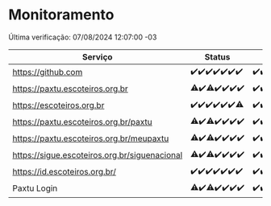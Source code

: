 # Monitoramento

Última verificação: 07/08/2024 12:07:00 -03

|Serviço|Status|Últimas 24h|
|---|---|---|
|https://github.com|<span title="2024-07-31: OK=24">✔️</span><span title="2024-08-01: OK=23">✔️</span><span title="2024-08-02: OK=24">✔️</span><span title="2024-08-03: OK=24">✔️</span><span title="2024-08-04: OK=23">✔️</span><span title="2024-08-05: OK=24">✔️</span><span title="2024-08-06: OK=15">✔️</span>|<span title="06/08/2024 12:08:00 -03 : 200">✔️</span><span title="06/08/2024 13:08:00 -03 : 200">✔️</span><span title="06/08/2024 14:07:00 -03 : 200">✔️</span><span title="06/08/2024 15:11:00 -03 : 200">✔️</span><span title="06/08/2024 16:04:00 -03 : 200">✔️</span><span title="06/08/2024 17:06:00 -03 : 200">✔️</span><span title="06/08/2024 18:06:00 -03 : 200">✔️</span><span title="06/08/2024 19:07:00 -03 : 200">✔️</span><span title="06/08/2024 20:07:00 -03 : 200">✔️</span><span title="06/08/2024 21:35:00 -03 : 200">✔️</span><span title="06/08/2024 23:00:00 -03 : 200">✔️</span><span title="06/08/2024 23:36:00 -03 : 200">✔️</span><span title="07/08/2024 00:08:00 -03 : 200">✔️</span><span title="07/08/2024 01:10:00 -03 : 200">✔️</span><span title="07/08/2024 02:07:00 -03 : 200">✔️</span><span title="07/08/2024 03:10:00 -03 : 200">✔️</span><span title="07/08/2024 04:07:00 -03 : 200">✔️</span><span title="07/08/2024 05:10:00 -03 : 200">✔️</span><span title="07/08/2024 06:08:00 -03 : 200">✔️</span><span title="07/08/2024 07:08:00 -03 : 200">✔️</span><span title="07/08/2024 08:06:00 -03 : 200">✔️</span><span title="07/08/2024 09:13:00 -03 : 200">✔️</span><span title="07/08/2024 10:13:00 -03 : 200">✔️</span><span title="07/08/2024 11:07:00 -03 : 200">✔️</span><span title="07/08/2024 12:07:00 -03 : 200">✔️</span>|
|https://paxtu.escoteiros.org.br|<span title="2024-07-31: OK=23, Falhas=1">⚠️</span><span title="2024-08-01: OK=23">✔️</span><span title="2024-08-02: OK=22, Falhas=2">⚠️</span><span title="2024-08-03: OK=24">✔️</span><span title="2024-08-04: OK=23">✔️</span><span title="2024-08-05: OK=24">✔️</span><span title="2024-08-06: OK=15">✔️</span>|<span title="06/08/2024 12:08:00 -03 : 200">✔️</span><span title="06/08/2024 13:08:00 -03 : 200">✔️</span><span title="06/08/2024 14:07:00 -03 : 200">✔️</span><span title="06/08/2024 15:11:00 -03 : 200">✔️</span><span title="06/08/2024 16:04:00 -03 : 200">✔️</span><span title="06/08/2024 17:06:00 -03 : 0">❌</span><span title="06/08/2024 18:06:00 -03 : 200">✔️</span><span title="06/08/2024 19:07:00 -03 : 200">✔️</span><span title="06/08/2024 20:07:00 -03 : 200">✔️</span><span title="06/08/2024 21:35:00 -03 : 200">✔️</span><span title="06/08/2024 23:00:00 -03 : 200">✔️</span><span title="06/08/2024 23:36:00 -03 : 200">✔️</span><span title="07/08/2024 00:08:00 -03 : 200">✔️</span><span title="07/08/2024 01:10:00 -03 : 200">✔️</span><span title="07/08/2024 02:07:00 -03 : 200">✔️</span><span title="07/08/2024 03:10:00 -03 : 200">✔️</span><span title="07/08/2024 04:07:00 -03 : 200">✔️</span><span title="07/08/2024 05:10:00 -03 : 200">✔️</span><span title="07/08/2024 06:08:00 -03 : 200">✔️</span><span title="07/08/2024 07:08:00 -03 : 200">✔️</span><span title="07/08/2024 08:06:00 -03 : 200">✔️</span><span title="07/08/2024 09:13:00 -03 : 200">✔️</span><span title="07/08/2024 10:13:00 -03 : 200">✔️</span><span title="07/08/2024 11:07:00 -03 : 0">❌</span><span title="07/08/2024 12:07:00 -03 : 200">✔️</span>|
|https://escoteiros.org.br|<span title="2024-07-31: OK=24">✔️</span><span title="2024-08-01: OK=23">✔️</span><span title="2024-08-02: OK=24">✔️</span><span title="2024-08-03: OK=24">✔️</span><span title="2024-08-04: OK=23">✔️</span><span title="2024-08-05: OK=24">✔️</span><span title="2024-08-06: OK=14, Falhas=1">⚠️</span>|<span title="06/08/2024 12:08:00 -03 : 200">✔️</span><span title="06/08/2024 13:08:00 -03 : 200">✔️</span><span title="06/08/2024 14:07:00 -03 : 200">✔️</span><span title="06/08/2024 15:11:00 -03 : 200">✔️</span><span title="06/08/2024 16:04:00 -03 : 200">✔️</span><span title="06/08/2024 17:07:00 -03 : 200">✔️</span><span title="06/08/2024 18:06:00 -03 : 200">✔️</span><span title="06/08/2024 19:07:00 -03 : 200">✔️</span><span title="06/08/2024 20:07:00 -03 : 200">✔️</span><span title="06/08/2024 21:35:00 -03 : 200">✔️</span><span title="06/08/2024 23:00:00 -03 : 200">✔️</span><span title="06/08/2024 23:36:00 -03 : 200">✔️</span><span title="07/08/2024 00:08:00 -03 : 200">✔️</span><span title="07/08/2024 01:10:00 -03 : 200">✔️</span><span title="07/08/2024 02:07:00 -03 : 200">✔️</span><span title="07/08/2024 03:10:00 -03 : 200">✔️</span><span title="07/08/2024 04:07:00 -03 : 200">✔️</span><span title="07/08/2024 05:10:00 -03 : 200">✔️</span><span title="07/08/2024 06:08:00 -03 : 200">✔️</span><span title="07/08/2024 07:08:00 -03 : 200">✔️</span><span title="07/08/2024 08:06:00 -03 : 200">✔️</span><span title="07/08/2024 09:13:00 -03 : 200">✔️</span><span title="07/08/2024 10:13:00 -03 : 200">✔️</span><span title="07/08/2024 11:07:00 -03 : 200">✔️</span><span title="07/08/2024 12:07:00 -03 : 200">✔️</span>|
|https://paxtu.escoteiros.org.br/paxtu|<span title="2024-07-31: OK=23, Falhas=1">⚠️</span><span title="2024-08-01: OK=23">✔️</span><span title="2024-08-02: OK=22, Falhas=2">⚠️</span><span title="2024-08-03: OK=24">✔️</span><span title="2024-08-04: OK=23">✔️</span><span title="2024-08-05: OK=24">✔️</span><span title="2024-08-06: OK=15">✔️</span>|<span title="06/08/2024 12:08:00 -03 : 200">✔️</span><span title="06/08/2024 13:08:00 -03 : 200">✔️</span><span title="06/08/2024 14:07:00 -03 : 200">✔️</span><span title="06/08/2024 15:11:00 -03 : 200">✔️</span><span title="06/08/2024 16:04:00 -03 : 200">✔️</span><span title="06/08/2024 17:07:00 -03 : 200">✔️</span><span title="06/08/2024 18:06:00 -03 : 200">✔️</span><span title="06/08/2024 19:07:00 -03 : 200">✔️</span><span title="06/08/2024 20:08:00 -03 : 200">✔️</span><span title="06/08/2024 21:35:00 -03 : 200">✔️</span><span title="06/08/2024 23:00:00 -03 : 200">✔️</span><span title="06/08/2024 23:36:00 -03 : 200">✔️</span><span title="07/08/2024 00:08:00 -03 : 200">✔️</span><span title="07/08/2024 01:10:00 -03 : 200">✔️</span><span title="07/08/2024 02:07:00 -03 : 200">✔️</span><span title="07/08/2024 03:10:00 -03 : 200">✔️</span><span title="07/08/2024 04:07:00 -03 : 200">✔️</span><span title="07/08/2024 05:10:00 -03 : 200">✔️</span><span title="07/08/2024 06:08:00 -03 : 200">✔️</span><span title="07/08/2024 07:08:00 -03 : 200">✔️</span><span title="07/08/2024 08:06:00 -03 : 200">✔️</span><span title="07/08/2024 09:13:00 -03 : 200">✔️</span><span title="07/08/2024 10:13:00 -03 : 200">✔️</span><span title="07/08/2024 11:07:00 -03 : 0">❌</span><span title="07/08/2024 12:07:00 -03 : 200">✔️</span>|
|https://paxtu.escoteiros.org.br/meupaxtu|<span title="2024-07-31: OK=23, Falhas=1">⚠️</span><span title="2024-08-01: OK=23">✔️</span><span title="2024-08-02: OK=22, Falhas=2">⚠️</span><span title="2024-08-03: OK=24">✔️</span><span title="2024-08-04: OK=23">✔️</span><span title="2024-08-05: OK=24">✔️</span><span title="2024-08-06: OK=15">✔️</span>|<span title="06/08/2024 12:08:00 -03 : 200">✔️</span><span title="06/08/2024 13:08:00 -03 : 200">✔️</span><span title="06/08/2024 14:07:00 -03 : 200">✔️</span><span title="06/08/2024 15:11:00 -03 : 200">✔️</span><span title="06/08/2024 16:04:00 -03 : 200">✔️</span><span title="06/08/2024 17:07:00 -03 : 200">✔️</span><span title="06/08/2024 18:06:00 -03 : 200">✔️</span><span title="06/08/2024 19:07:00 -03 : 200">✔️</span><span title="06/08/2024 20:08:00 -03 : 200">✔️</span><span title="06/08/2024 21:35:00 -03 : 200">✔️</span><span title="06/08/2024 23:00:00 -03 : 200">✔️</span><span title="06/08/2024 23:36:00 -03 : 200">✔️</span><span title="07/08/2024 00:08:00 -03 : 200">✔️</span><span title="07/08/2024 01:10:00 -03 : 200">✔️</span><span title="07/08/2024 02:07:00 -03 : 200">✔️</span><span title="07/08/2024 03:10:00 -03 : 200">✔️</span><span title="07/08/2024 04:07:00 -03 : 200">✔️</span><span title="07/08/2024 05:10:00 -03 : 200">✔️</span><span title="07/08/2024 06:08:00 -03 : 200">✔️</span><span title="07/08/2024 07:08:00 -03 : 200">✔️</span><span title="07/08/2024 08:06:00 -03 : 200">✔️</span><span title="07/08/2024 09:13:00 -03 : 200">✔️</span><span title="07/08/2024 10:13:00 -03 : 200">✔️</span><span title="07/08/2024 11:07:00 -03 : 0">❌</span><span title="07/08/2024 12:07:00 -03 : 200">✔️</span>|
|https://sigue.escoteiros.org.br/siguenacional|<span title="2024-07-31: OK=23, Falhas=1">⚠️</span><span title="2024-08-01: OK=23">✔️</span><span title="2024-08-02: OK=22, Falhas=2">⚠️</span><span title="2024-08-03: OK=24">✔️</span><span title="2024-08-04: OK=23">✔️</span><span title="2024-08-05: OK=24">✔️</span><span title="2024-08-06: OK=15">✔️</span>|<span title="06/08/2024 12:08:00 -03 : 200">✔️</span><span title="06/08/2024 13:08:00 -03 : 200">✔️</span><span title="06/08/2024 14:07:00 -03 : 200">✔️</span><span title="06/08/2024 15:11:00 -03 : 200">✔️</span><span title="06/08/2024 16:04:00 -03 : 200">✔️</span><span title="06/08/2024 17:07:00 -03 : 200">✔️</span><span title="06/08/2024 18:06:00 -03 : 200">✔️</span><span title="06/08/2024 19:07:00 -03 : 200">✔️</span><span title="06/08/2024 20:08:00 -03 : 200">✔️</span><span title="06/08/2024 21:35:00 -03 : 200">✔️</span><span title="06/08/2024 23:00:00 -03 : 200">✔️</span><span title="06/08/2024 23:36:00 -03 : 200">✔️</span><span title="07/08/2024 00:08:00 -03 : 200">✔️</span><span title="07/08/2024 01:10:00 -03 : 200">✔️</span><span title="07/08/2024 02:07:00 -03 : 200">✔️</span><span title="07/08/2024 03:10:00 -03 : 200">✔️</span><span title="07/08/2024 04:07:00 -03 : 200">✔️</span><span title="07/08/2024 05:10:00 -03 : 200">✔️</span><span title="07/08/2024 06:08:00 -03 : 200">✔️</span><span title="07/08/2024 07:08:00 -03 : 200">✔️</span><span title="07/08/2024 08:06:00 -03 : 200">✔️</span><span title="07/08/2024 09:13:00 -03 : 200">✔️</span><span title="07/08/2024 10:13:00 -03 : 200">✔️</span><span title="07/08/2024 11:07:00 -03 : 502">❌</span><span title="07/08/2024 12:07:00 -03 : 200">✔️</span>|
|https://id.escoteiros.org.br/|<span title="2024-07-31: OK=24">✔️</span><span title="2024-08-01: OK=23">✔️</span><span title="2024-08-02: OK=24">✔️</span><span title="2024-08-03: OK=24">✔️</span><span title="2024-08-04: OK=23">✔️</span><span title="2024-08-05: OK=24">✔️</span><span title="2024-08-06: OK=15">✔️</span>|<span title="06/08/2024 12:08:00 -03 : 200">✔️</span><span title="06/08/2024 13:08:00 -03 : 200">✔️</span><span title="06/08/2024 14:07:00 -03 : 200">✔️</span><span title="06/08/2024 15:11:00 -03 : 200">✔️</span><span title="06/08/2024 16:04:00 -03 : 200">✔️</span><span title="06/08/2024 17:07:00 -03 : 200">✔️</span><span title="06/08/2024 18:06:00 -03 : 200">✔️</span><span title="06/08/2024 19:07:00 -03 : 200">✔️</span><span title="06/08/2024 20:08:00 -03 : 200">✔️</span><span title="06/08/2024 21:35:00 -03 : 200">✔️</span><span title="06/08/2024 23:00:00 -03 : 200">✔️</span><span title="06/08/2024 23:36:00 -03 : 200">✔️</span><span title="07/08/2024 00:08:00 -03 : 200">✔️</span><span title="07/08/2024 01:10:00 -03 : 200">✔️</span><span title="07/08/2024 02:07:00 -03 : 200">✔️</span><span title="07/08/2024 03:10:00 -03 : 200">✔️</span><span title="07/08/2024 04:07:00 -03 : 200">✔️</span><span title="07/08/2024 05:10:00 -03 : 200">✔️</span><span title="07/08/2024 06:08:00 -03 : 200">✔️</span><span title="07/08/2024 07:08:00 -03 : 200">✔️</span><span title="07/08/2024 08:06:00 -03 : 200">✔️</span><span title="07/08/2024 09:13:00 -03 : 200">✔️</span><span title="07/08/2024 10:13:00 -03 : 200">✔️</span><span title="07/08/2024 11:07:00 -03 : 200">✔️</span><span title="07/08/2024 12:07:00 -03 : 200">✔️</span>|
|Paxtu Login|<span title="2024-07-31: OK=23, Falhas=1">⚠️</span><span title="2024-08-01: OK=23">✔️</span><span title="2024-08-02: OK=23, Falhas=1">⚠️</span><span title="2024-08-03: OK=24">✔️</span><span title="2024-08-04: OK=23">✔️</span><span title="2024-08-05: OK=24">✔️</span><span title="2024-08-06: OK=15">✔️</span>|<span title="06/08/2024 12:08:00 -03 : 200">✔️</span><span title="06/08/2024 13:08:00 -03 : 200">✔️</span><span title="06/08/2024 14:07:00 -03 : 200">✔️</span><span title="06/08/2024 15:11:00 -03 : 200">✔️</span><span title="06/08/2024 16:04:00 -03 : 200">✔️</span><span title="06/08/2024 17:07:00 -03 : 200">✔️</span><span title="06/08/2024 18:06:00 -03 : 200">✔️</span><span title="06/08/2024 19:07:00 -03 : 200">✔️</span><span title="06/08/2024 20:08:00 -03 : 200">✔️</span><span title="06/08/2024 21:35:00 -03 : 200">✔️</span><span title="06/08/2024 23:00:00 -03 : 200">✔️</span><span title="06/08/2024 23:36:00 -03 : 200">✔️</span><span title="07/08/2024 00:08:00 -03 : 200">✔️</span><span title="07/08/2024 01:10:00 -03 : 200">✔️</span><span title="07/08/2024 02:07:00 -03 : 200">✔️</span><span title="07/08/2024 03:10:00 -03 : 200">✔️</span><span title="07/08/2024 04:07:00 -03 : 200">✔️</span><span title="07/08/2024 05:10:00 -03 : 200">✔️</span><span title="07/08/2024 06:08:00 -03 : 200">✔️</span><span title="07/08/2024 07:08:00 -03 : 200">✔️</span><span title="07/08/2024 08:06:00 -03 : 200">✔️</span><span title="07/08/2024 09:13:00 -03 : 200">✔️</span><span title="07/08/2024 10:13:00 -03 : 200">✔️</span><span title="07/08/2024 11:07:00 -03 : 502">❌</span><span title="07/08/2024 12:07:00 -03 : 200">✔️</span>|
